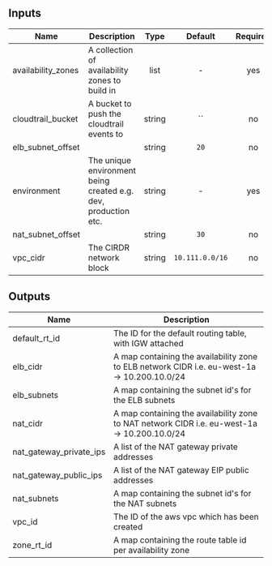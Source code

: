 
## Inputs

| Name | Description | Type | Default | Required |
|------|-------------|:----:|:-----:|:-----:|
| availability_zones | A collection of availability zones to build in | list | - | yes |
| cloudtrail_bucket | A bucket to push the cloudtrail events to | string | `` | no |
| elb_subnet_offset |  | string | `20` | no |
| environment | The unique environment being created e.g. dev, production etc. | string | - | yes |
| nat_subnet_offset |  | string | `30` | no |
| vpc_cidr | The CIRDR network block | string | `10.111.0.0/16` | no |

## Outputs

| Name | Description |
|------|-------------|
| default_rt_id | The ID for the default routing table, with IGW attached |
| elb_cidr | A map containing the availability zone to ELB network CIDR i.e. eu-west-1a -> 10.200.10.0/24 |
| elb_subnets | A map containing the subnet id's for the ELB subnets |
| nat_cidr | A map containing the availability zone to NAT network CIDR i.e. eu-west-1a -> 10.200.10.0/24 |
| nat_gateway_private_ips | A list of the NAT gateway private addresses |
| nat_gateway_public_ips | A list of the NAT gateway EIP public addresses |
| nat_subnets | A map containing the subnet id's for the NAT subnets |
| vpc_id | The ID of the aws vpc which has been created |
| zone_rt_id | A map containing the route table id per availability zone |

